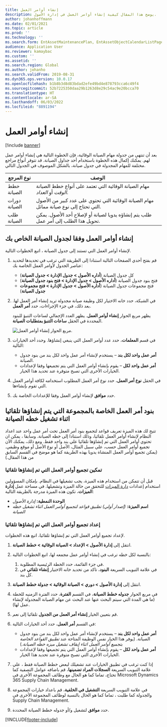 ```yaml
---
title: إنشاء أوامر العمل
description: يوضح هذا المقال كيفية إنشاء أوامر العمل في إدارة الأصول.
author: johanhoffmann
ms.date: 02/01/2021
ms.topic: article
ms.prod: ''
ms.technology: ''
ms.search.form: EntAssetMaintenancePlan, EntAssetObjectCalendarListPage, EntAssetObjectCalendarListPagePoolsOpen
audience: Application User
ms.reviewer: kamaybac
ms.custom: ''
ms.assetid: ''
ms.search.region: Global
ms.author: johanho
ms.search.validFrom: 2019-08-31
ms.dyn365.ops.version: 10.0.17
ms.openlocfilehash: b1b8b3d8d83bdad2efe49bd4e878793cca6c49f4
ms.sourcegitcommit: 52b7225350daa29b1263d8e29c54ac9e20bcca70
ms.translationtype: HT
ms.contentlocale: ar-SA
ms.lasthandoff: 06/03/2022
ms.locfileid: "8891194"
---
```

# <a name="creating-work-orders"></a>إنشاء أوامر العمل

[!include [banner](../../includes/banner.md)]

بعد أن تنتهي من جدولة مهام الصيانة الوقائية، فإن الخطوة التالية هي إنشاء أوامر عمل لهم. يمكنك إكمال هذه الخطوة باستخدام أحد جداول الصيانة. قد تتوفر أنواع مراجع مختلفة للمهام المجدولة في جدول صيانة، بالشكل الموصوف في الجدول التالي.

| نوع المرجع | الوصف |
|---|---|
| خطط الصيانة | مهام الصيانة الوقائية التي تعتمد على أنواع خطط الصيانة *الوقت* أو *العداد*. |
| دورات الصيانة | مهام الصيانة الوقائية التي تحتوي على عدد كبير من الأصول التي تحتاج إلى نوع صيانة مماثل. |
| طلب الصيانة | طلب يتم إنشاؤه يدويا لصيانة أو لإصلاح أحد الأصول. يمكن تحويل هذا الطلب إلى أمر عمل. |

## <a name="create-work-orders-based-on-your-maintenance-schedule"></a>إنشاء أوامر العمل وفقا لجدول الصيانة الخاص بك

لإنشاء أوامر العمل التي تستند إلى جدول الصيانة ، اتبع الخطوات التالية.

1. قم بفتح أحدي الصفحات التالية استنادا إلى الطريقة التي ترغب في تحديدها لتحديد عناصر الجدول لأوامر العمل الخاصة بك:

    - كل جدول الصيانة (**أداره الأصول \> جدول الإدارة \> جدول الصيانة**)
    - فتح بنود جدول الصيانة (**أداره الأصول \> جدول الإدارة \> فتح بنود جدول الصيانة**)
    - فتح مجموعات جدول الصيانة (**أداره الأصول \> جدول الإدارة \> فتح مجموعات جدول الصيانة**)

1. في الشبكة، حدد خانه الاختيار لكل وظيفة صيانة مجدولة تريد إنشاء أمر العمل لها. بعد ذلك، في جزء الإجراءات، حدد **أمر العمل**.

    يظهر مربع الحوار **إنشاء أوامر العمل**. يظهر العدد الإجمالي لساعات التنبؤ للبنود المحددة في الحقل **ساعات التنبؤ بمتطلبات الصيانة**.

    ![مربع الحوار إنشاء أوامر العمل.](media/18-preventive-maintenance.png)

1. في قسم **المعلمات**، حدد عدد أوامر العمل التي ينبغي إنشاؤها. وحدد أحد الخيارات التالية:

    - **أمر عمل واحد لكل بند** – يستخدم لإنشاء أمر عمل واحد لكل بند من بنود جدول الصيانة.
    - **أمر عمل واحد لكل** – يقوم بإنشاء أوامر العمل التي يتم تجميعها وفقا لإعدادات الخيارات الأخرى التي تصبح متوفرة عند تحديد هذا الخيار.

1. في الحقل **نوع أمر العمل**، حدد نوع أمر العمل المطلوب استخدامه لكافة أوامر العمل التي تقوم بإنشاءها.
1. حدد **موافق** لإنشاء أوامر العمل وفقا للإعدادات الخاصة بك.

## <a name="group-work-order-lines-that-are-automatically-created-while-a-maintenance-plan-runs"></a>بنود أمر العمل الخاصة بالمجموعة التي يتم إنشاؤها تلقائيا اثناء تشغيل خطه الصيانة

تتيح لك هذه الميزة تعريف قواعد لتجميع بنود أمر العمل تحت أمر عمل واحد عند اعداد النظام لإنشاء أوامر العمل تلقائيا، وذلك استنادا إلى خطه الصيانة. وسابقا ، يمكن ان تحتوي أوامر العمل التي تم إنشاؤها تلقائيا علي بند واحد فقط. ومع ذلك، يمكنك الآن تجميع أوامر العمل حسب، علي سبيل المثال، الأصل أو نوع الأصل أو موقع وظيفي. (يمكن تجميع أوامر العمل المنشاة يدويا بهذه الطريقة كما هو موضح في القسم السابق من هذا المقال.)

### <a name="enable-grouping-for-automatically-generated-work-orders"></a>تمكين تجميع أوامر العمل التي تم إنشاؤها تلقائيا

قبل أن تتمكن من استخدام هذه الميزة، يجب تشغيلها في النظام. بإمكان المسؤولين استخدام إعدادات [دارة الميزات](../../../fin-ops-core/fin-ops/get-started/feature-management/feature-management-overview.md) للتحقق من حالة الميزة وتشغيلها. في مساحة عمل **إدارة الميزات**، تكون هذه الميزة مدرجة بالطريقة التالية:

- **الوحدة النمطية:** *إدارة الأصول‎*
- **اسم الميزة:** *(إصدار أولي) تطبيق قواعد لتجميع أوامر العمل اثناء تشغيل خطه الصيانة*

### <a name="set-up-grouping-for-automatically-generated-work-orders"></a>إعداد تجميع أوامر العمل التي تم إنشاؤها تلقائيا

لإعداد تجميع أوامر العمل التي تم إنشاؤها تلقائيا، اتبع هذه الخطوات.

1. انتقل إلى **إدارة الأصول \> الإعداد \> الصيانة الوقائية \> خطط الصيانة**.
1. بالنسبة لكل خطه ترغب في إنشاء أوامر عمل مجمعه لها، اتبع الخطوات التالية:

    1. في جزء القائمة، حدد الخطة الرئيسية المطلوبة.
    1. في علامة التبويب السريعة **البنود**، تاكد من تحديد خانه الاختيار **إنشاء تلقائي** في كل بند.

1. انتقل إلى **إدارة الأصول \> دوري \> الصيانة الوقائية \> جدولة خطط الصيانة**.
1. في مربع الحوار **جدوله خطط الصيانة**، في القسم **الفترة**، حدد الفترة الزمنيه للخطة (ما هي المدة التي سيتم البحث عنها عند البحث عن مهام الصيانة المجدولة لإنشاء عمل لها).
1. قم بتعيين الخيار **إنشاء أمر العمل من الجدول** تلقائيا إلى *نعم*.
1. في القسم **أمر العمل**، حدد أحد الخيارات التالية:

    - **أمر عمل واحد لكل بند** – يستخدم لإنشاء أمر عمل واحد لكل بند من بنود جدول الصيانة. (يوفر هذا الخيار نفس الوظيفة المتاحة عند *تطبيق القواعد الخاصة بتجميع أوامر العمل اثناء إيقاف تشغيل ميزه خطه الصيانة*.)
    - **أمر عمل واحد لكل** – يقوم بإنشاء أوامر العمل التي يتم تجميعها وفقا لإعدادات الخيارات الأخرى التي تصبح متوفرة عند تحديد هذا الخيار.

1. إذا كنت ترغب في تطبيق الخيارات عند تشغيلك لبعض خطط الصيانة فقط ، علي علامة التبويب السريعة **السجلات المراد تضمينها**، قم باضافه عوامل التصفية كما تحتاج، تماما كما هو الحال مع وظائف المجموعة الأخرى في Microsoft Dynamics 365 Supply Chain Management.
1. في علامة التبويب السريعة **التشغيل في الخلفية**، قم باعداد خيارات المجموعة والجدولة كما طلبت ، تماما كما هو الحال بالنسبة لوظائف المجموعة الأخرى في Supply Chain Management.
1. حدد **موافق** لتشغيل و/أو جدوله خطط الصيانة المحددة.


[!INCLUDE[footer-include](../../../includes/footer-banner.md)]